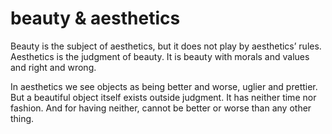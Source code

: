 # beauty & aesthetics

Beauty is the subject of aesthetics,
but it does not play by aesthetics’ rules.
Aesthetics is the judgment of beauty.
It is beauty with morals and values and right and wrong.

In aesthetics we see objects as being better and worse,
uglier and prettier.
But a beautiful object itself exists outside judgment.
It has neither time nor fashion.
And for having neither, cannot be better or worse
than any other thing.
